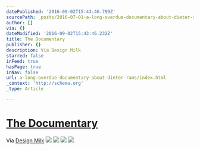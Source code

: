 ```yaml
---
datePublished: '2016-09-02T15:43:46.799Z'
sourcePath: _posts/2016-07-01-a-long-overdue-documentary-about-dieter-rams.md
author: []
via: {}
dateModified: '2016-09-02T15:43:46.232Z'
title: The Documentary
publisher: {}
description: Via Design Milk
starred: false
inFeed: true
hasPage: true
inNav: false
url: a-long-overdue-documentary-about-dieter-rams/index.html
_context: 'http://schema.org'
_type: Article

---
```

# [The Documentary][0]

Via [Design Milk][1]
![](https://s3-us-west-2.amazonaws.com/the-grid-img/p/1dfa52d91f024522a50372f60b7b3a434844ed1f.jpg)
![](https://s3-us-west-2.amazonaws.com/the-grid-img/p/c57bccbcd8ace674ca56ef0de18add8f695dfad3.jpg)
![](https://s3-us-west-2.amazonaws.com/the-grid-img/p/d93903b6554ebf7575881419e5a1c867bf84a128.jpg)
![](https://s3-us-west-2.amazonaws.com/the-grid-img/p/7f659be791d571954c20605b067dcc48f450adb7.jpg)

[0]: http://design-milk.com/long-overdue-documentary-dieter-rams/ "Dieter Rams Documentary"
[1]: http://design-milk.com/long-overdue-documentary-dieter-rams/